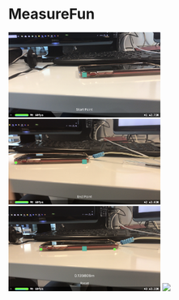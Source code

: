 # MeasureFun

<img src="https://github.com/YassineDaoudi/MeasureFun/blob/master/IMG_0072.png" width="300"> <img src="https://github.com/YassineDaoudi/MeasureFun/blob/master/IMG_0073.png" width="300">
<img src="https://github.com/YassineDaoudi/MeasureFun/blob/master/IMG_0074.png" width="300"> 
<img src="https://github.com/YassineDaoudi/MeasureFun/blob/master/IMG_0075.png" width="300">

